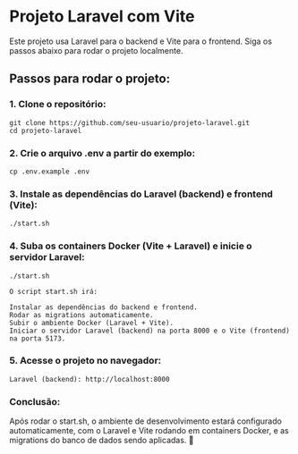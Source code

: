 # Projeto Laravel com Vite

Este projeto usa Laravel para o backend e Vite para o frontend. Siga os passos abaixo para rodar o projeto localmente.

## Passos para rodar o projeto:

### **1. Clone o repositório:**

    git clone https://github.com/seu-usuario/projeto-laravel.git
    cd projeto-laravel

### **2. Crie o arquivo .env a partir do exemplo:**

    cp .env.example .env

### **3. Instale as dependências do Laravel (backend) e frontend (Vite):**

    ./start.sh

### **4. Suba os containers Docker (Vite + Laravel) e inicie o servidor Laravel:**

    ./start.sh

    O script start.sh irá:

    Instalar as dependências do backend e frontend.
    Rodar as migrations automaticamente.
    Subir o ambiente Docker (Laravel + Vite).
    Iniciar o servidor Laravel (backend) na porta 8000 e o Vite (frontend) na porta 5173.

### **5. Acesse o projeto no navegador:**

    Laravel (backend): http://localhost:8000

### **Conclusão:**

Após rodar o start.sh, o ambiente de desenvolvimento estará configurado automaticamente, com o Laravel e Vite rodando em containers Docker, e as migrations do banco de dados sendo aplicadas. 🚀